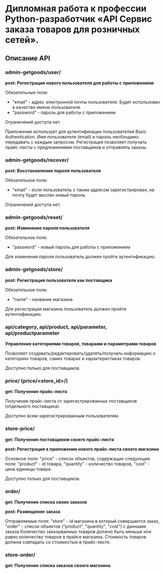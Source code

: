 # Дипломная работа к профессии Python-разработчик «API Сервис заказа товаров для розничных сетей».

## Описание API

### admin-getgoods/user/
**post: Регистрация нового пользователя для работы с приложением**

Обязательные поля:
- "email" - адрес электронной почты пользователя. Будет использован в качестве имени пользователя
- "password" - пароль для работы с приложением

Ограничений доступа нет.

Приложение использует для аутентификации пользователей Basic Authentication.
Имя пользователя (email) и пароль необходимо передавать с каждым запросом.
Регистрация позволяет получать прайс-листы с предложениями поставщиков и отправлять заказы.


### admin-getgoods/recover/
**post: Восстановление пароля пользователя**

Обязательное поле:
- "email" - если пользователь с таким адресом зарегистрирован, на почту будет выслан новый пароль

Ограничений доступа нет.


### admin-getgoods/reset/
**post: Изменение пароля пользователя**

Обязательное поле:
- "password" - новый пароль для работы с приложением

Для изменения пароля пользователь должен пройти аутентификацию.


### admin-getgoods/store/
**post: Регистрация пользователя как поставщика**

Обязательное поле:
- "name" - название магазина

Для регистрации магазина пользователь должен пройти аутентификацию.


### api/category, api/product, api/parameter, api/productparameter
**Управление категориями товаров, товарами и параметрами товаров**

Позволяет создавать/редактировать/удалять/получать информацию о категориях товаров, самих товарах и
характеристиках товаров.

Доступно только для поставщиков.


### price/ (price/<store_id>/)
**get: Получение прайс-листа**

Получение прайс-листа от зарегистрированных поставщиков (отдельного поставщика).

Доступно всем зарегистрированным пользователям.


### store-price/
**get: Получение поставщиком своего прайc-листа**

**post: Регистрация в приложении нового прайс-листа своего магазина**

Основное поле: "price" - список объектов, содержащих следующие поля:
"product" - id товара,
"quantity" - количество товаров,
"cost" - цена единицы товара

Доступно только для поставщиков.


### order/
**get: Получение списка своих заказов**

**post: Размещение заказа**

Отправляемые поля:
"store" - id магазина в который совершается заказ,
"order" - список объектов ("product", "quantity", "cost") с данными заказа
Количество заказываемых товаров должно быть меньше или равно количеству товаров в прайсе магазина.
Стоимость товаров должна совпадать со стоимостью в прайс-листе.

### store-order/
**get: Получение списка заказов своего магазина**
